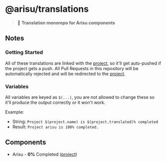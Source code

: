 # @arisu/translations
> :page_with_curl: **Translation monorepo for Arisu components**

## Notes
### Getting Started
All of these translations are linked with the [project](#), so it'll get auto-pushed if the project gets a push. All Pull Requests in this repository will be automatically rejected and will be redirected to the [project](#).

### Variables
All variables are keyed as `$(...)`, you are not allowed to change these so it'll produce the output correctly or it won't work.

Example:
  - String: `Project $(project.name) is $(project.translated)% completed`
  - Result: `Project arisu is 100% completed.`

## Components
- Arisu - **0%** Completed ([project](#))

